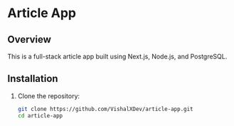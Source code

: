 # Article App

## Overview
This is a full-stack article app built using Next.js, Node.js, and PostgreSQL.

## Installation

1. Clone the repository:
   ```bash
   git clone https://github.com/VishalXDev/article-app.git
   cd article-app
